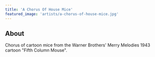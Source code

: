 ```yaml
---
title: 'A Chorus Of House Mice'
featured_image: 'artists/a-chorus-of-house-mice.jpg'
---
```


## About

Chorus of cartoon mice from the Warner Brothers' Merry Melodies 1943 cartoon "Fifth Column Mouse".
